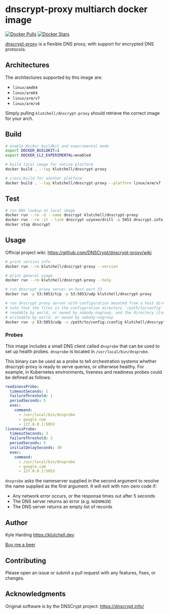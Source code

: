 # dnscrypt-proxy multiarch docker image

[![Docker Pulls](https://img.shields.io/docker/pulls/klutchell/dnscrypt-proxy.svg?style=flat-square)](https://hub.docker.com/r/klutchell/dnscrypt-proxy/)
[![Docker Stars](https://img.shields.io/docker/stars/klutchell/dnscrypt-proxy.svg?style=flat-square)](https://hub.docker.com/r/klutchell/dnscrypt-proxy/)

[dnscrypt-proxy](https://github.com/DNSCrypt/dnscrypt-proxy) is a flexible DNS proxy, with support for encrypted DNS protocols.

## Architectures

The architectures supported by this image are:

- `linux/amd64`
- `linux/arm64`
- `linux/arm/v7`
- `linux/arm/v6`

Simply pulling `klutchell/dnscrypt-proxy` should retrieve the correct image for your arch.

## Build

```bash
# enable docker buildkit and experimental mode
export DOCKER_BUILDKIT=1
export DOCKER_CLI_EXPERIMENTAL=enabled

# build local image for native platform
docker build . --tag klutchell/dnscrypt-proxy

# cross-build for another platform
docker build . --tag klutchell/dnscrypt-proxy --platform linux/arm/v7
```

## Test

```bash
# run DNS lookup on local image
docker run --rm -d --name dnscrypt klutchell/dnscrypt-proxy
docker run --rm -it --link dnscrypt uzyexe/drill -p 5053 dnscrypt.info @dnscrypt
docker stop dnscrypt
```

## Usage

Official project wiki: <https://github.com/DNSCrypt/dnscrypt-proxy/wiki>

```bash
# print version info
docker run --rm klutchell/dnscrypt-proxy --version

# print general usage
docker run --rm klutchell/dnscrypt-proxy --help

# run dnscrypt proxy server on host port 53
docker run -p 53:5053/tcp -p 53:5053/udp klutchell/dnscrypt-proxy

# run dnscrypt proxy server with configuration mounted from a host directory
# note that the files in the configuration directory '/path/to/config' must be
# readable by world, or owned by nobody:nogroup, and the directory itself must be
# writeable by world, or owned by nobody:nogroup
docker run -p 53:5053/udp -v /path/to/config:/config klutchell/dnscrypt-proxy
```

### Probes

This image includes a small DNS client called `dnsprobe` that can be used to set up health probes. `dnsprobe` is located in `/usr/local/bin/dnsprobe`.

This binary can be used as a probe to tell orchestration systems whether dnscrypt-proxy is ready to serve queries, or otherwise healthy. For example, in Kubernetes environments, liveness and readiness probes could be defined as follows:

```yaml
readinessProbe:
  timeoutSeconds: 1
  failureThreshold: 1
  periodSeconds: 5
  exec:
    command:
      - /usr/local/bin/dnsprobe
      - google.com
      - 127.0.0.1:5053
livenessProbe:
  timeoutSeconds: 3
  failureThreshold: 3
  periodSeconds: 5
  initialDelaySeconds: 30
  exec:
    command:
      - /usr/local/bin/dnsprobe
      - google.com
      - 127.0.0.1:5053
```

`dnsprobe` asks the nameserver supplied in the second argument to resolve the name supplied as the first argument. It will exit with non-zero code if:

- Any network error occurs, or the response times out after 5 seconds
- The DNS server returns an error (e.g. `NXDOMAIN`)
- The DNS server returns an empty list of records

## Author

Kyle Harding <https://klutchell.dev>

[Buy me a beer](https://buymeacoffee.com/klutchell)

## Contributing

Please open an issue or submit a pull request with any features, fixes, or changes.

## Acknowledgments

Original software is by the DNSCrypt project: <https://dnscrypt.info/>
